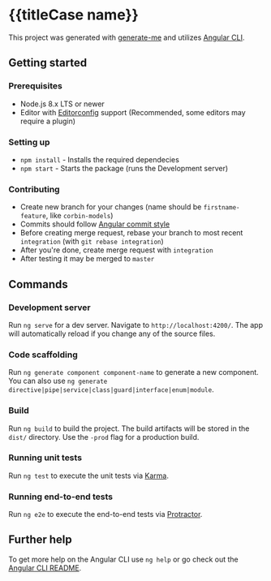 # {{titleCase name}}

This project was generated with [generate-me](https://github.com/crutchcorn/generate-me) and utilizes [Angular CLI](https://github.com/angular/angular-cli).

## Getting started

### Prerequisites

- Node.js 8.x LTS or newer
- Editor with [Editorconfig](http://editorconfig.org/) support (Recommended, some editors may require a plugin)

### Setting up

- `npm install` - Installs the required dependecies
- `npm start` - Starts the package (runs the Development server)

### Contributing

- Create new branch for your changes (name should be `firstname-feature`, like `corbin-models`)
- Commits should follow [Angular commit style](https://docs.google.com/document/d/1QrDFcIiPjSLDn3EL15IJygNPiHORgU1_OOAqWjiDU5Y/)
- Before creating merge request, rebase your branch to most recent `integration` (with `git rebase integration`)
- After you're done, create merge request with `integration`
 - After testing it may be merged to `master` 

## Commands

### Development server

Run `ng serve` for a dev server. Navigate to `http://localhost:4200/`. The app will automatically reload if you change any of the source files.

### Code scaffolding

Run `ng generate component component-name` to generate a new component. You can also use `ng generate directive|pipe|service|class|guard|interface|enum|module`.

### Build

Run `ng build` to build the project. The build artifacts will be stored in the `dist/` directory. Use the `-prod` flag for a production build.

### Running unit tests

Run `ng test` to execute the unit tests via [Karma](https://karma-runner.github.io).

### Running end-to-end tests

Run `ng e2e` to execute the end-to-end tests via [Protractor](http://www.protractortest.org/).

## Further help

To get more help on the Angular CLI use `ng help` or go check out the [Angular CLI README](https://github.com/angular/angular-cli/blob/master/README.md).
